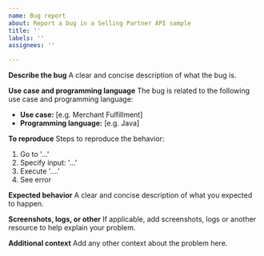 ```yaml
---
name: Bug report
about: Report a bug in a Selling Partner API sample
title: ''
labels: ''
assignees: ''

---
```


**Describe the bug**
A clear and concise description of what the bug is.

**Use case and programming language**
The bug is related to the following use case and programming language:
* **Use case:** [e.g. Merchant Fulfillment]
* **Programming language:** [e.g. Java]

**To reproduce**
Steps to reproduce the behavior:
1. Go to '...'
2. Specify input: '...'
3. Execute '....'
4. See error

**Expected behavior**
A clear and concise description of what you expected to happen.

**Screenshots, logs, or other**
If applicable, add screenshots, logs or another resource to help explain your problem.

**Additional context**
Add any other context about the problem here.
